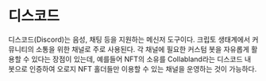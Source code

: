 # 디스코드

디스코드(Discord)는 음성, 채팅 등을 지원하는 메신저 도구이다. 크립토 생태계에서 커뮤니티의 소통을 위한 채널로 주로 사용된다. 각 채널에 필요한 커스텀 봇을 자유롭게 활용할 수 있다는 장점이 있는데, 예를들어 NFT의 소유를 Collabland라는 디스코드 내 봇으로 인증하여 오로지 NFT 홀더들만 이용할 수 있는 채널을 운영하는 것이 가능하다.
